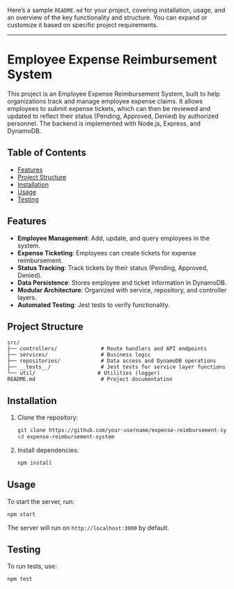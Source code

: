 Here’s a sample `README.md` for your project, covering installation, usage, and an overview of the key functionality and structure. You can expand or customize it based on specific project requirements.

---

# Employee Expense Reimbursement System

This project is an Employee Expense Reimbursement System, built to help organizations track and manage employee expense claims. It allows employees to submit expense tickets, which can then be reviewed and updated to reflect their status (Pending, Approved, Denied) by authorized personnel. The backend is implemented with Node.js, Express, and DynamoDB.

## Table of Contents

- [Features](#features)
- [Project Structure](#project-structure)
- [Installation](#installation)
- [Usage](#usage)
- [Testing](#testing)

## Features

- **Employee Management**: Add, update, and query employees in the system.
- **Expense Ticketing**: Employees can create tickets for expense reimbursement.
- **Status Tracking**: Track tickets by their status (Pending, Approved, Denied).
- **Data Persistence**: Stores employee and ticket information in DynamoDB.
- **Modular Architecture**: Organized with service, repository, and controller layers.
- **Automated Testing**: Jest tests to verify functionality.

## Project Structure

```
src/
├── controllers/              # Route handlers and API endpoints
├── services/                 # Business logic
├── repositories/             # Data access and DynamoDB operations
├── __tests__/                # Jest tests for service layer functions
└── util/                    # Utilities (logger)
README.md                     # Project documentation
```

## Installation

1. Clone the repository:

   ```bash
   git clone https://github.com/your-username/expense-reimbursement-system.git
   cd expense-reimbursement-system
   ```

2. Install dependencies:

   ```bash
   npm install
   ```

## Usage

To start the server, run:

```bash
npm start
```

The server will run on `http://localhost:3000` by default.

## Testing

To run tests, use:

```bash
npm test
```
